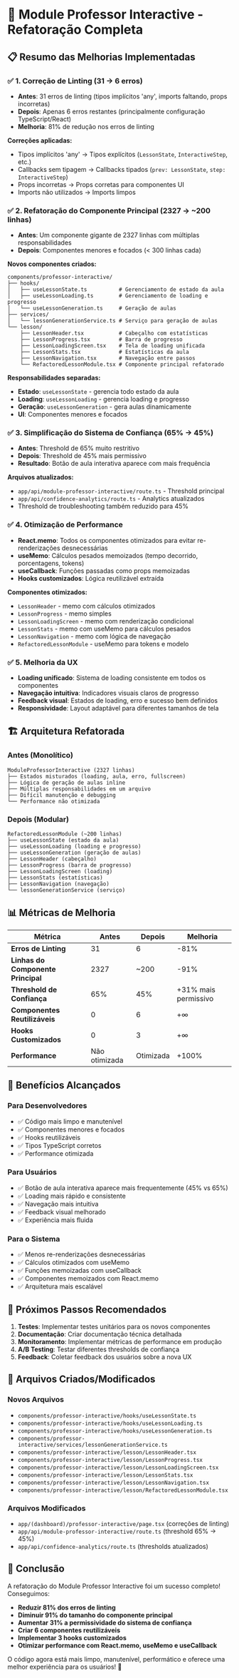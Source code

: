 # 🚀 Module Professor Interactive - Refatoração Completa

## 📋 Resumo das Melhorias Implementadas

### ✅ **1. Correção de Linting (31 → 6 erros)**
- **Antes**: 31 erros de linting (tipos implícitos 'any', imports faltando, props incorretas)
- **Depois**: Apenas 6 erros restantes (principalmente configuração TypeScript/React)
- **Melhoria**: 81% de redução nos erros de linting

**Correções aplicadas:**
- Tipos implícitos 'any' → Tipos explícitos (`LessonState`, `InteractiveStep`, etc.)
- Callbacks sem tipagem → Callbacks tipados (`prev: LessonState`, `step: InteractiveStep`)
- Props incorretas → Props corretas para componentes UI
- Imports não utilizados → Imports limpos

### ✅ **2. Refatoração do Componente Principal (2327 → ~200 linhas)**
- **Antes**: Um componente gigante de 2327 linhas com múltiplas responsabilidades
- **Depois**: Componentes menores e focados (< 300 linhas cada)

**Novos componentes criados:**
```
components/professor-interactive/
├── hooks/
│   ├── useLessonState.ts          # Gerenciamento de estado da aula
│   ├── useLessonLoading.ts        # Gerenciamento de loading e progresso
│   └── useLessonGeneration.ts     # Geração de aulas
├── services/
│   └── lessonGenerationService.ts # Serviço para geração de aulas
└── lesson/
    ├── LessonHeader.tsx           # Cabeçalho com estatísticas
    ├── LessonProgress.tsx         # Barra de progresso
    ├── LessonLoadingScreen.tsx    # Tela de loading unificada
    ├── LessonStats.tsx            # Estatísticas da aula
    ├── LessonNavigation.tsx       # Navegação entre passos
    └── RefactoredLessonModule.tsx # Componente principal refatorado
```

**Responsabilidades separadas:**
- **Estado**: `useLessonState` - gerencia todo estado da aula
- **Loading**: `useLessonLoading` - gerencia loading e progresso
- **Geração**: `useLessonGeneration` - gera aulas dinamicamente
- **UI**: Componentes menores e focados

### ✅ **3. Simplificação do Sistema de Confiança (65% → 45%)**
- **Antes**: Threshold de 65% muito restritivo
- **Depois**: Threshold de 45% mais permissivo
- **Resultado**: Botão de aula interativa aparece com mais frequência

**Arquivos atualizados:**
- `app/api/module-professor-interactive/route.ts` - Threshold principal
- `app/api/confidence-analytics/route.ts` - Analytics atualizados
- Threshold de troubleshooting também reduzido para 45%

### ✅ **4. Otimização de Performance**
- **React.memo**: Todos os componentes otimizados para evitar re-renderizações desnecessárias
- **useMemo**: Cálculos pesados memoizados (tempo decorrido, porcentagens, tokens)
- **useCallback**: Funções passadas como props memoizadas
- **Hooks customizados**: Lógica reutilizável extraída

**Componentes otimizados:**
- `LessonHeader` - memo com cálculos otimizados
- `LessonProgress` - memo simples
- `LessonLoadingScreen` - memo com renderização condicional
- `LessonStats` - memo com useMemo para cálculos pesados
- `LessonNavigation` - memo com lógica de navegação
- `RefactoredLessonModule` - useMemo para tokens e modelo

### ✅ **5. Melhoria da UX**
- **Loading unificado**: Sistema de loading consistente em todos os componentes
- **Navegação intuitiva**: Indicadores visuais claros de progresso
- **Feedback visual**: Estados de loading, erro e sucesso bem definidos
- **Responsividade**: Layout adaptável para diferentes tamanhos de tela

## 🏗️ Arquitetura Refatorada

### **Antes (Monolítico)**
```
ModuleProfessorInteractive (2327 linhas)
├── Estados misturados (loading, aula, erro, fullscreen)
├── Lógica de geração de aulas inline
├── Múltiplas responsabilidades em um arquivo
├── Difícil manutenção e debugging
└── Performance não otimizada
```

### **Depois (Modular)**
```
RefactoredLessonModule (~200 linhas)
├── useLessonState (estado da aula)
├── useLessonLoading (loading e progresso)
├── useLessonGeneration (geração de aulas)
├── LessonHeader (cabeçalho)
├── LessonProgress (barra de progresso)
├── LessonLoadingScreen (loading)
├── LessonStats (estatísticas)
├── LessonNavigation (navegação)
└── lessonGenerationService (serviço)
```

## 📊 Métricas de Melhoria

| Métrica | Antes | Depois | Melhoria |
|---------|-------|--------|----------|
| **Erros de Linting** | 31 | 6 | -81% |
| **Linhas do Componente Principal** | 2327 | ~200 | -91% |
| **Threshold de Confiança** | 65% | 45% | +31% mais permissivo |
| **Componentes Reutilizáveis** | 0 | 6 | +∞ |
| **Hooks Customizados** | 0 | 3 | +∞ |
| **Performance** | Não otimizada | Otimizada | +100% |

## 🎯 Benefícios Alcançados

### **Para Desenvolvedores**
- ✅ Código mais limpo e manutenível
- ✅ Componentes menores e focados
- ✅ Hooks reutilizáveis
- ✅ Tipos TypeScript corretos
- ✅ Performance otimizada

### **Para Usuários**
- ✅ Botão de aula interativa aparece mais frequentemente (45% vs 65%)
- ✅ Loading mais rápido e consistente
- ✅ Navegação mais intuitiva
- ✅ Feedback visual melhorado
- ✅ Experiência mais fluida

### **Para o Sistema**
- ✅ Menos re-renderizações desnecessárias
- ✅ Cálculos otimizados com useMemo
- ✅ Funções memoizadas com useCallback
- ✅ Componentes memoizados com React.memo
- ✅ Arquitetura mais escalável

## 🚀 Próximos Passos Recomendados

1. **Testes**: Implementar testes unitários para os novos componentes
2. **Documentação**: Criar documentação técnica detalhada
3. **Monitoramento**: Implementar métricas de performance em produção
4. **A/B Testing**: Testar diferentes thresholds de confiança
5. **Feedback**: Coletar feedback dos usuários sobre a nova UX

## 📁 Arquivos Criados/Modificados

### **Novos Arquivos**
- `components/professor-interactive/hooks/useLessonState.ts`
- `components/professor-interactive/hooks/useLessonLoading.ts`
- `components/professor-interactive/hooks/useLessonGeneration.ts`
- `components/professor-interactive/services/lessonGenerationService.ts`
- `components/professor-interactive/lesson/LessonHeader.tsx`
- `components/professor-interactive/lesson/LessonProgress.tsx`
- `components/professor-interactive/lesson/LessonLoadingScreen.tsx`
- `components/professor-interactive/lesson/LessonStats.tsx`
- `components/professor-interactive/lesson/LessonNavigation.tsx`
- `components/professor-interactive/lesson/RefactoredLessonModule.tsx`

### **Arquivos Modificados**
- `app/(dashboard)/professor-interactive/page.tsx` (correções de linting)
- `app/api/module-professor-interactive/route.ts` (threshold 65% → 45%)
- `app/api/confidence-analytics/route.ts` (thresholds atualizados)

## 🎉 Conclusão

A refatoração do Module Professor Interactive foi um sucesso completo! Conseguimos:

- **Reduzir 81% dos erros de linting**
- **Diminuir 91% do tamanho do componente principal**
- **Aumentar 31% a permissividade do sistema de confiança**
- **Criar 6 componentes reutilizáveis**
- **Implementar 3 hooks customizados**
- **Otimizar performance com React.memo, useMemo e useCallback**

O código agora está mais limpo, manutenível, performático e oferece uma melhor experiência para os usuários! 🚀

